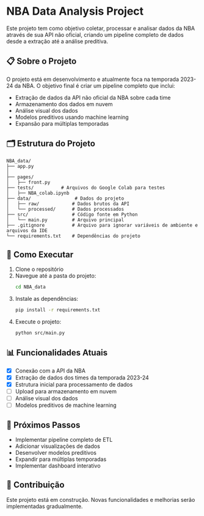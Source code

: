 # NBA Data Analysis Project

Este projeto tem como objetivo coletar, processar e analisar dados da NBA através de sua API não oficial, criando um pipeline completo de dados desde a extração até a análise preditiva.

## 📋 Sobre o Projeto

O projeto está em desenvolvimento e atualmente foca na temporada 2023-24 da NBA. O objetivo final é criar um pipeline completo que inclui:

- Extração de dados da API não oficial da NBA sobre cada time
- Armazenamento dos dados em nuvem
- Análise visual dos dados
- Modelos preditivos usando machine learning
- Expansão para múltiplas temporadas

## 🗂️ Estrutura do Projeto

```
NBA_data/
├── app.py
│
├── pages/
│   ├── front.py
├── tests/          # Arquivos do Google Colab para testes
│   ├── NBA_colab.ipynb
├── data/                # Dados do projeto
│   ├── raw/            # Dados brutos da API
│   └── processed/      # Dados processados
├── src/                # Código fonte em Python
│   └── main.py         # Arquivo principal
├── .gitignore          # Arquivo para ignorar variáveis de ambiente e arquivos da IDE
└── requirements.txt    # Dependências do projeto
```

## 🚀 Como Executar

1. Clone o repositório
2. Navegue até a pasta do projeto:
   ```bash
   cd NBA_data
   ```
3. Instale as dependências:
   ```bash
   pip install -r requirements.txt
   ```
4. Execute o projeto:
   ```bash
   python src/main.py
   ```

## 📊 Funcionalidades Atuais

- [x] Conexão com a API da NBA
- [x] Extração de dados dos times da temporada 2023-24
- [x] Estrutura inicial para processamento de dados
- [ ] Upload para armazenamento em nuvem
- [ ] Análise visual dos dados
- [ ] Modelos preditivos de machine learning

## 🔮 Próximos Passos

- Implementar pipeline completo de ETL
- Adicionar visualizações de dados
- Desenvolver modelos preditivos
- Expandir para múltiplas temporadas
- Implementar dashboard interativo

## 🤝 Contribuição

Este projeto está em construção. Novas funcionalidades e melhorias serão implementadas gradualmente.
